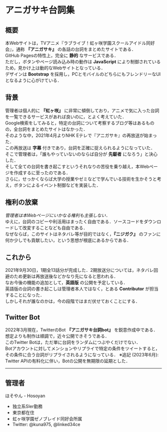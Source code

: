 # アニガサキ台詞集

## 概要
本Webサイトは，TVアニメ『ラブライブ！虹ヶ咲学園スクールアイドル同好会』，通称 __『アニガサキ』__ の各話の台詞をまとめたサイトである．<br>
GitHub Pagesの特性上，完全に __静的__ なサービスである．<br>
ただし，ボタンやページ読み込み時の動作は __JavaScript__ により制御されているため，見かけ上は動的なWebサイトとなっている．<br>
デザインは __Bootstrap__ を採用し，PCとモバイルのどちらにもフレンドリーなUIとなるように心がけている．
## 背景
管理者は個人的に __『虹ヶ咲』__ に非常に傾倒しており，アニメで気に入った台詞を一覧できるサービスがあれば良いのに，とよく考えていた．<br> 
Google検索をしてみると，特定の台詞について考察するブログ等はあるものの，全台詞をまとめたサイトはなかった．<br>
そのような中，2021年4月よりNHK Eテレで『アニガサキ』の再放送が始まった．<br>
この再放送は __字幕__ 付きであり，台詞を正確に捉えられるようになっていた．<br>
そこで管理者は，「誰もやっていないのならば自分が __先駆者__ になろう」と決心した．<br>
そして全ての台詞を書き起こすというそれなりの苦役を乗り越え，本Webページを作成するに至ったのである．<br>
さらに，せっかくならば大学の授業やゼミなどで学んでいる技術を生かそうと考え，ボタンによるイベント制御などを実装した．
## 権利の放棄
*管理者は本Webページにいかなる権利も主張しない．* <br>
ゆえに，台詞のコピーや利活用はまったく自由である．ソースコードをダウンロードして改変することなども自由である．<br>
なぜならば，このサイトはネタバレ等が目的ではなく，__『ニジガク』__ のファンに何か少しでも貢献したい，という思想が根底にあるからである．
## これから
2021年9月30日，1期全13話分が完成した．2期放送分については，ネタバレ回避のため更新は再放送後などかなり先になると思われる．<br>
なお今後の機能の追加として，__英語版__ の公開を予定している．<br>
英語版の台詞の書き起こしは管理者本人ではなく，とある __Contributor__ が担当することになった．<br>
しかしそれが誰なのかは，今の段階ではまだ伏せておくことにする．
## Twitter Bot
2022年3月現在，TwitterのBot __『アニガサキ台詞bot』__ を鋭意作成中である．<br>
想定よりも制作は順調で，近々公開できそうである．<br>
このTwitter Botは，ただ単に台詞をランダムにつぶやくだけでない．<br>
Botアカウントに対してメンションやリプライで特定の条件をツイートすると，その条件に合う台詞がリプライされるようになっている．
※追記 (2023年6月): Twitter APIの有料化に伴い，Botの公開を無期限の延期とした．

---
## 管理者
ほそやん - Hosoyan
- 独立系SIer勤務
- 東京都在住
- 虹ヶ咲学園ゼノブレイド同好会所属
- Twitter: @kuna975, @linked34ce
